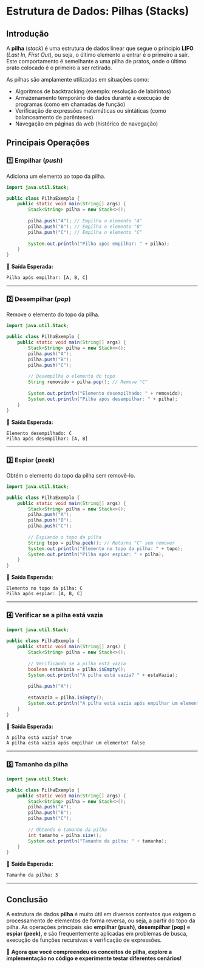 
# Estrutura de Dados: Pilhas (Stacks)

## Introdução

A **pilha** (*stack*) é uma estrutura de dados linear que segue o princípio **LIFO** (*Last In, First Out*), ou seja, o último elemento a entrar é o primeiro a sair. Este comportamento é semelhante a uma pilha de pratos, onde o último prato colocado é o primeiro a ser retirado. 

As pilhas são amplamente utilizadas em situações como:

- Algoritmos de backtracking (exemplo: resolução de labirintos)
- Armazenamento temporário de dados durante a execução de programas (como em chamadas de função)
- Verificação de expressões matemáticas ou sintáticas (como balanceamento de parênteses)
- Navegação em páginas da web (histórico de navegação)

## Principais Operações

### 1️⃣ Empilhar (*push*)

Adiciona um elemento ao topo da pilha.

```java
import java.util.Stack;

public class PilhaExemplo {
    public static void main(String[] args) {
        Stack<String> pilha = new Stack<>();
        
        pilha.push("A"); // Empilha o elemento "A"
        pilha.push("B"); // Empilha o elemento "B"
        pilha.push("C"); // Empilha o elemento "C"
        
        System.out.println("Pilha após empilhar: " + pilha);
    }
}
```

📌 **Saída Esperada:**
```shell
Pilha após empilhar: [A, B, C]
```

---

### 2️⃣ Desempilhar (*pop*)

Remove o elemento do topo da pilha.

```java
import java.util.Stack;

public class PilhaExemplo {
    public static void main(String[] args) {
        Stack<String> pilha = new Stack<>();
        pilha.push("A");
        pilha.push("B");
        pilha.push("C");
        
        // Desempilha o elemento do topo
        String removido = pilha.pop(); // Remove "C"
        
        System.out.println("Elemento desempilhado: " + removido);
        System.out.println("Pilha após desempilhar: " + pilha);
    }
}
```

📌 **Saída Esperada:**
```shell
Elemento desempilhado: C
Pilha após desempilhar: [A, B]
```

---

### 3️⃣ Espiar (*peek*)

Obtém o elemento do topo da pilha sem removê-lo.

```java
import java.util.Stack;

public class PilhaExemplo {
    public static void main(String[] args) {
        Stack<String> pilha = new Stack<>();
        pilha.push("A");
        pilha.push("B");
        pilha.push("C");
        
        // Espiando o topo da pilha
        String topo = pilha.peek(); // Retorna "C" sem remover
        System.out.println("Elemento no topo da pilha: " + topo);
        System.out.println("Pilha após espiar: " + pilha);
    }
}
```

📌 **Saída Esperada:**
```shell
Elemento no topo da pilha: C
Pilha após espiar: [A, B, C]
```

---

### 4️⃣ Verificar se a pilha está vazia

```java
import java.util.Stack;

public class PilhaExemplo {
    public static void main(String[] args) {
        Stack<String> pilha = new Stack<>();
        
        // Verificando se a pilha está vazia
        boolean estaVazia = pilha.isEmpty();
        System.out.println("A pilha está vazia? " + estaVazia);
        
        pilha.push("A");
        
        estaVazia = pilha.isEmpty();
        System.out.println("A pilha está vazia após empilhar um elemento? " + estaVazia);
    }
}
```

📌 **Saída Esperada:**
```shell
A pilha está vazia? true
A pilha está vazia após empilhar um elemento? false
```

---

### 5️⃣ Tamanho da pilha

```java
import java.util.Stack;

public class PilhaExemplo {
    public static void main(String[] args) {
        Stack<String> pilha = new Stack<>();
        pilha.push("A");
        pilha.push("B");
        pilha.push("C");
        
        // Obtendo o tamanho da pilha
        int tamanho = pilha.size();
        System.out.println("Tamanho da pilha: " + tamanho);
    }
}
```

📌 **Saída Esperada:**
```shell
Tamanho da pilha: 3
```

---

## Conclusão

A estrutura de dados **pilha** é muito útil em diversos contextos que exigem o processamento de elementos de forma reversa, ou seja, a partir do topo da pilha. As operações principais são **empilhar (push)**, **desempilhar (pop)** e **espiar (peek)**, e são frequentemente aplicadas em problemas de busca, execução de funções recursivas e verificação de expressões.

🚀 **Agora que você compreendeu os conceitos de pilha, explore a implementação no código e experimente testar diferentes cenários!**
